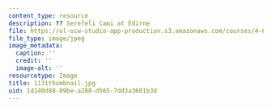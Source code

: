 ```yaml
---
content_type: resource
description: ?? Serefeli Cami at Edirne
file: https://ol-ocw-studio-app-production.s3.amazonaws.com/courses/4-614-religious-architecture-and-islamic-cultures-fall-2002/1d140d8889bea288d5657dd3a3601b3d_1131thumbnail.jpg
file_type: image/jpeg
image_metadata:
  caption: ''
  credit: ''
  image-alt: ''
resourcetype: Image
title: 1131thumbnail.jpg
uid: 1d140d88-89be-a288-d565-7dd3a3601b3d
---
```

